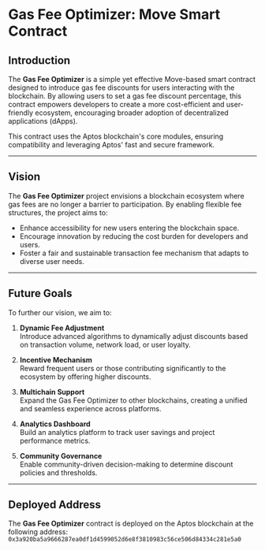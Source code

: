 # Gas Fee Optimizer: Move Smart Contract

## Introduction  
The **Gas Fee Optimizer** is a simple yet effective Move-based smart contract designed to introduce gas fee discounts for users interacting with the blockchain. By allowing users to set a gas fee discount percentage, this contract empowers developers to create a more cost-efficient and user-friendly ecosystem, encouraging broader adoption of decentralized applications (dApps).

This contract uses the Aptos blockchain's core modules, ensuring compatibility and leveraging Aptos' fast and secure framework.

---

## Vision  
The **Gas Fee Optimizer** project envisions a blockchain ecosystem where gas fees are no longer a barrier to participation. By enabling flexible fee structures, the project aims to:
- Enhance accessibility for new users entering the blockchain space.
- Encourage innovation by reducing the cost burden for developers and users.
- Foster a fair and sustainable transaction fee mechanism that adapts to diverse user needs.

---

## Future Goals  
To further our vision, we aim to:
1. **Dynamic Fee Adjustment**  
   Introduce advanced algorithms to dynamically adjust discounts based on transaction volume, network load, or user loyalty.

2. **Incentive Mechanism**  
   Reward frequent users or those contributing significantly to the ecosystem by offering higher discounts.

3. **Multichain Support**  
   Expand the Gas Fee Optimizer to other blockchains, creating a unified and seamless experience across platforms.

4. **Analytics Dashboard**  
   Build an analytics platform to track user savings and project performance metrics.

5. **Community Governance**  
   Enable community-driven decision-making to determine discount policies and thresholds.

---

## Deployed Address  
The **Gas Fee Optimizer** contract is deployed on the Aptos blockchain at the following address:  
`0x3a920ba5a9666287ea0df1d4599052d6e8f3810983c56ce506d84334c281e5a0`